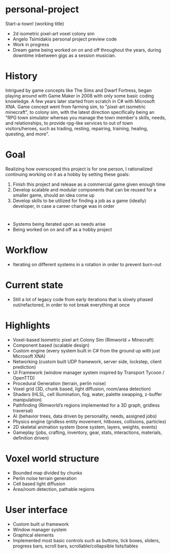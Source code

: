 # personal-project
 Start-a-town! (working title)
* 2d isometric pixel-art voxel colony sim
* Angelo Tsimidakis personal project preview code
* Work in progress
* Dream game being worked on on and off throughout the years, during downtime inbetween gigs as a session musician.
# History
Intrigued by game concepts like The Sims and Dwarf Fortress, began playing around with Game Maker in 2008 with only some basic coding knowledge. A few years later started from scratch in C# with Microsoft XNA. Game concept went from farming sim, to "pixel-art isometric minecraft", to colony sim, with the latest direction specifically being an "RPG town simulator whereas you manage the town member's skills, needs, and relationships, to provide rpg-like services to out of town visitors/heroes, such as trading, resting, repairing, training, healing, questing, and more".

# Goal
Realizing how overscoped this project is for one person, I rationalized continuing working on it as a hobby by setting these goals: 
1. Finish this project and release as a commercial game given enough time
2. Develop scalable and modular components that can be reused for a smaller game, should an idea come up
3. Develop skills to be utilized for finding a job as a game (ideally) developer, in case a career change was in order

#
* Systems being iterated upon as needs arise
* Being worked on on and off as a hobby project

# Workflow
* Iterating on different systems in a rotation in order to prevent burn-out

# Current state
* Still a lot of legacy code from early iterations that is slowly phased out/refactored, in order to not break everything at once

# Highlights
* Voxel-based Isometric pixel art Colony Sim (Rimworld + Minecraft)
* Component based (scalable design)
* Custom engine (every system built in C# from the ground up with just Microsoft XNA)
* Networking (custom built UDP framework, server side, lockstep, client prediction)
* UI Framework (window manager system inspired by Transport Tycoon / OpenTTD)
* Procedural Generation (terrain, perlin noise)
* Voxel grid (3D, chunk based, light diffusion, room/area detection)
* Shaders (HLSL, cell illumination, fog, water, palette swapping, z-buffer manipulation)
* Pathfinding (Rimworld’s regions implemented for a 3D graph, gridless traversal)
* AI (behavior trees, data driven by personality, needs, assigned jobs)
* Physics engine (gridless entity movement, hitboxes, collisions, particles)
* 2D skeletal animation system (bone system, layers, weights, events)
* Gameplay (jobs, crafting, inventory, gear, stats, interactions, materials, definition driven)

# Voxel world structure
* Bounded map divided by chunks
* Perlin noise terrain generation
* Cell based light diffusion
* Area/room detection, pathable regions

# User interface
* Custom built ui framework
* Window manager system
* Graphical elements
* Implemented most basic controls such as buttons, tick boxes, sliders, progress bars, scroll bars, scrollable/collapsible lists/tables


